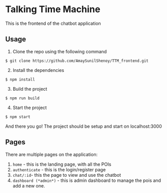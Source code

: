 # Talking Time Machine

This is the frontend of the chatbot application

## Usage

1. Clone the repo using the following command

```
$ git clone https://github.com/AmaySunilShenoy/TTM_frontend.git 
```

2. Install the dependencies

```
$ npm install
```

3. Build the project

```
$ npm run build
```

4. Start the project

```
$ npm start
```

And there you go! The project should be setup and start on localhost:3000


## Pages

There are multiple pages on the application:

1. `home` - this is the landing page, with all the POIs
2. `authenticate` - this is the login/register page
3. `chat/:id`- this the page to view and use the chatbot
4. `dashboard (*admin*)` - this is admin dashboard to manage the pois and add a new one.